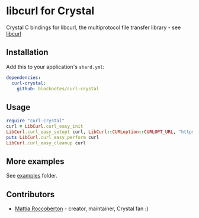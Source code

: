 # libcurl for Crystal

Crystal C bindings for libcurl, the multiprotocol file transfer library - see [libcurl](https://curl.haxx.se/libcurl/)

## Installation

Add this to your application's `shard.yml`:

```yaml
dependencies:
  curl-crystal:
    github: blocknotes/curl-crystal
```

## Usage

```ruby
require "curl-crystal"
curl = LibCurl.curl_easy_init
LibCurl.curl_easy_setopt curl, LibCurl::CURLoption::CURLOPT_URL, "https://www.google.com"
puts LibCurl.curl_easy_perform curl
LibCurl.curl_easy_cleanup curl
```

## More examples

See [examples](https://github.com/blocknotes/curl-crystal/tree/master/examples) folder.

## Contributors

- [Mattia Roccoberton](http://blocknot.es) - creator, maintainer, Crystal fan :)
